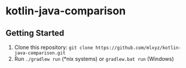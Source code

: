 # kotlin-java-comparison

## Getting Started
1. Clone this repository: `git clone https://github.com/mlxyz/kotlin-java-comparison.git`
2. Run `./gradlew run` (*nix systems) or `gradlew.bat run` (Windows)
